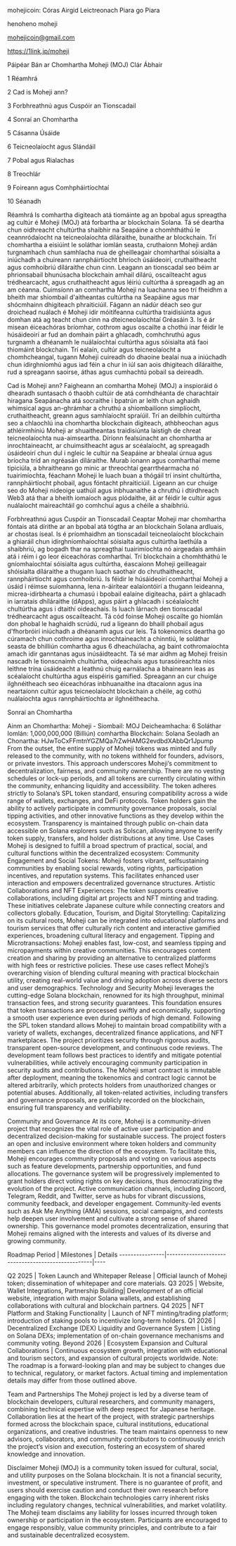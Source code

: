 mohejicoin: Córas Airgid Leictreonach Piara go Piara

henoheno moheji

mohejicoin@gmail.com

https://1link.jp/moheji

Páipéar Bán ar Chomhartha Moheji (MOJ) Clár Ábhair

1 Réamhrá

2 Cad is Moheji ann?

3 Forbhreathnú agus Cuspóir an Tionscadail

4 Sonraí an Chomhartha

5 Cásanna Úsáide

6 Teicneolaíocht agus Slándáil

7 Pobal agus Rialachas

8 Treochlár

9 Foireann agus Comhpháirtíochtaí

10 Séanadh

Réamhrá Is comhartha digiteach atá tiomáinte ag an bpobal agus spreagtha ag cultúr é Moheji (MOJ) atá forbartha ar blockchain Solana. Tá sé deartha chun oidhreacht chultúrtha shaibhir na Seapáine a chomhtháthú le ceannródaíocht na teicneolaíochta díláraithe, bunaithe ar blockchain. Trí chomhartha a eisiúint le soláthar iomlán seasta, cruthaíonn Moheji ardán turgnamhach chun samhlacha nua de gheilleagair chomharthaí sóisialta a iniúchadh a chuireann rannpháirtíocht bhríoch úsáideoirí, cruthaitheacht agus comhoibriú díláraithe chun cinn. Leagann an tionscadal seo béim ar phrionsabail bhunúsacha blockchain amhail dílárú, oscailteacht agus trédhearcacht, agus cruthaitheacht agus léiriú cultúrtha á spreagadh ag an am céanna. Cuimsíonn an comhartha Moheji na luachanna seo trí fheidhm a bheith mar shiombail d'aitheantas cultúrtha na Seapáine agus mar shócmhainn dhigiteach phraiticiúil. Fágann an nádúr déach seo gur droichead nuálach é Moheji idir móitífeanna cultúrtha traidisiúnta agus domhan atá ag teacht chun cinn na dteicneolaíochtaí Gréasáin 3. Is é ár misean éiceachóras bríomhar, cothrom agus oscailte a chothú inar féidir le húsáideoirí ar fud an domhain páirt a ghlacadh, comhchruthú agus turgnamh a dhéanamh le nuálaíochtaí cultúrtha agus sóisialta atá faoi thiomáint blockchain. Trí ealaín, cultúr agus teicneolaíocht a chomhcheangal, tugann Moheji cuireadh do dhaoine bealaí nua a iniúchadh chun idirghníomhú agus iad féin a chur in iúl san aois dhigiteach díláraithe, rud a spreagann saoirse, áthas agus cumhachtú pobail sa deireadh.

Cad is Moheji ann? Faigheann an comhartha Moheji (MOJ) a inspioráid ó dhearadh suntasach ó thaobh cultúir de atá comhdhéanta de charachtair hiragana Seapánacha atá socraithe i bpatrún ar leith chun aghaidh whimsical agus an-ghrámhar a chruthú a shiombailíonn simplíocht, cruthaitheacht, greann agus samhlaíocht spraíúil. Trí an deilbhín cultúrtha seo a chlaochlú ina chomhartha blockchain digiteach, athbheochan agus athléirmhíniú Moheji ar shuaitheantas traidisiúnta laistigh de chreat teicneolaíochta nua-aimseartha. Díríonn fealsúnacht an chomhartha ar inrochtaineacht, ar chuimsitheacht agus ar scéalaíocht, ag spreagadh úsáideoirí chun dul i ngleic le cultúr na Seapáine ar bhealaí úrnua agus bríocha tríd an ngréasán díláraithe. Murab ionann agus comharthaí meme tipiciúla, a bhraitheann go minic ar threochtaí gearrthéarmacha nó tuairimíochta, féachann Moheji le luach buan a thógáil trí insint chultúrtha, rannpháirtíocht phobail, agus fóntacht phraiticiúil. Ligeann an cur chuige seo do Moheji nideoige uathúil agus inbhuanaithe a chruthú i dtírdhreach Web3 atá thar a bheith iomaíoch agus plódaithe, áit ar féidir le cultúr agus nuálaíocht maireachtáil go comhchuí agus a chéile a shaibhriú.

Forbhreathnú agus Cuspóir an Tionscadail Ceaptar Moheji mar chomhartha fóntais atá dírithe ar an bpobal atá tógtha ar an blockchain Solana ardluais, ar chostas íseal. Is é príomhaidhm an tionscadail teicneolaíocht blockchain a ghiaráil chun idirghníomhaíochtaí sóisialta agus cultúrtha laethúla a shaibhriú, ag bogadh thar na spreagthaí tuairimíochta nó airgeadais amháin atá i réim i go leor éiceachóras comharthaí. Trí blockchain a chomhtháthú le gníomhaíochtaí sóisialta agus cultúrtha, éascaíonn Moheji geilleagair shóisialta díláraithe a thugann luach saothair do chruthaitheacht, rannpháirtíocht agus comhoibriú. Is féidir le húsáideoirí comharthaí Moheji a úsáid i réimse suíomhanna, lena n-áirítear ealaíontóirí a thugann leideanna, micrea-idirbhearta a chumasú i bpobail ealaíne digiteacha, páirt a ghlacadh in iarratais dhíláraithe (dApps), agus páirt a ghlacadh i scéalaíocht chultúrtha agus i dtaithí oideachais. Is luach lárnach den tionscadal trédhearcacht agus oscailteacht. Tá cód foinse Moheji oscailte go hiomlán don phobal le haghaidh scrúdú, rud a ligeann do bhaill phobail agus d'fhorbróirí iniúchadh a dhéanamh agus cur leis. Tá tokenomics deartha go cúramach chun cothroime agus inrochtaineacht a chinntiú, le soláthar seasta de bhilliún comhartha agus 6 dheachúlacha, ag baint cothromaíochta amach idir ganntanas agus inúsáidteacht. Tá sé mar aidhm ag Moheji freisin nascadh le tionscnaimh chultúrtha, oideachais agus turasóireachta níos leithne trína úsáideacht a leathnú chuig earnálacha a bhaineann leas as scéalaíocht chultúrtha agus eispéiris gamified. Spreagann an cur chuige ilghnéitheach seo éiceachóras inbhuanaithe ina dtacaíonn agus ina neartaíonn cultúr agus teicneolaíocht blockchain a chéile, ag cothú nuálaíochta agus rannpháirtíochta ar ilghnéitheacha.

Sonraí an Chomhartha

Ainm an Chomhartha: Moheji - Siombail: MOJ
Deicheamhacha: 6
Soláthar Iomlán: 1,000,000,000 (Billiún) comhartha
Blockchain: Solana
Seoladh an Chonartha: HJwToCxFFmtnYGZMQa7rZwHAMG2evdbdXAbbQr1Jpump
From the outset, the entire supply of Moheji tokens was minted and fully released to the community, with no tokens withheld for founders, advisors, or private investors. This approach underscores Moheji’s commitment to decentralization, fairness, and community ownership. There are no vesting schedules or lock-up periods, and all tokens are currently circulating within the community, enhancing liquidity and accessibility. The token adheres strictly to Solana’s SPL token standard, ensuring compatibility across a wide range of wallets, exchanges, and DeFi protocols. Token holders gain the ability to actively participate in community governance proposals, social tipping activities, and other innovative functions as they develop within the ecosystem. Transparency is maintained through public on-chain data accessible on Solana explorers such as Solscan, allowing anyone to verify token supply, transfers, and holder distributions at any time.
Use Cases Moheji is designed to fulfill a broad spectrum of practical, social, and cultural functions within the decentralized ecosystem:
Community Engagement and Social Tokens: Moheji fosters vibrant, selfsustaining communities by enabling social rewards, voting rights, participation incentives, and reputation systems. This facilitates enhanced user interaction and empowers decentralized governance structures.
Artistic Collaborations and NFT Experiences: The token supports creative collaborations, including digital art projects and NFT minting and trading. These initiatives celebrate Japanese culture while connecting creators and collectors globally.
Education, Tourism, and Digital Storytelling: Capitalizing on its cultural roots, Moheji can be integrated into educational platforms and tourism services that offer culturally rich content and interactive gamified experiences, broadening cultural literacy and engagement.
Tipping and Microtransactions: Moheji enables fast, low-cost, and seamless tipping and micropayments within creative communities. This encourages content creation and sharing by providing an alternative to centralized platforms with high fees or restrictive policies. These use cases reflect Moheji’s overarching vision of blending cultural meaning with practical blockchain utility, creating real-world value and driving adoption across diverse sectors and user demographics.
Technology and Security Moheji leverages the cutting-edge Solana blockchain, renowned for its high throughput, minimal transaction fees, and strong security guarantees. This foundation ensures that token transactions are processed swiftly and economically, supporting a smooth user experience even during periods of high demand. Following the SPL token standard allows Moheji to maintain broad compatibility with a variety of wallets, exchanges, decentralized finance applications, and NFT marketplaces. The project prioritizes security through rigorous audits, transparent open-source development, and continuous code reviews. The development team follows best practices to identify and mitigate potential vulnerabilities, while actively encouraging community participation in security audits and contributions. The Moheji smart contract is immutable after deployment, meaning the tokenomics and contract logic cannot be altered arbitrarily, which protects holders from unauthorized changes or potential abuses. Additionally, all token-related activities, including transfers and governance proposals, are publicly recorded on the blockchain, ensuring full transparency and verifiability.

Community and Governance At its core, Moheji is a community-driven project that recognizes the vital role of active user participation and decentralized decision-making for sustainable success. The project fosters an open and inclusive environment where token holders and community members can influence the direction of the ecosystem. To facilitate this, Moheji encourages community proposals and voting on various aspects such as feature developments, partnership opportunities, and fund allocations. The governance system will be progressively implemented to grant holders direct voting rights on key decisions, thus democratizing the evolution of the project. Active communication channels, including Discord, Telegram, Reddit, and Twitter, serve as hubs for vibrant discussions, community feedback, and developer engagement. Community-led events such as Ask Me Anything (AMA) sessions, social campaigns, and contests help deepen user involvement and cultivate a strong sense of shared ownership. This governance model promotes decentralization, ensuring that Moheji remains aligned with the interests and values of its diverse and growing community.

Roadmap Period | Milestones | Details ----------------|---------------------------------------------------|----

Q2 2025 | Token Launch and Whitepaper Release | Official launch of Moheji token; dissemination of whitepaper and core materials. Q3 2025 | Website, Wallet Integrations, Partnership Building| Development of an official website, integration with major Solana wallets, and establishing collaborations with cultural and blockchain partners. Q4 2025 | NFT Platform and Staking Functionality | Launch of NFT minting/trading platform; introduction of staking pools to incentivize long-term holders. Q1 2026 | Decentralized Exchange (DEX) Liquidity and Governance System | Listing on Solana DEXs; implementation of on-chain governance mechanisms and community voting. Beyond 2026 | Ecosystem Expansion and Cultural Collaborations | Continuous ecosystem growth, integration with educational and tourism sectors, and expansion of cultural projects worldwide. Note: The roadmap is a forward-looking plan and may be subject to changes due to technical, regulatory, or market factors. Actual timing and implementation details may differ from those outlined above.

Team and Partnerships The Moheji project is led by a diverse team of blockchain developers, cultural researchers, and community managers, combining technical expertise with deep respect for Japanese heritage. Collaboration lies at the heart of the project, with strategic partnerships formed across the blockchain space, cultural institutions, educational organizations, and creative industries. The team maintains openness to new advisors, collaborators, and community contributors to continuously enrich the project’s vision and execution, fostering an ecosystem of shared knowledge and innovation.

Disclaimer Moheji (MOJ) is a community token issued for cultural, social, and utility purposes on the Solana blockchain. It is not a financial security, investment, or speculative instrument. There is no guarantee of profit, and users should exercise caution and conduct their own research before engaging with the token. Blockchain technologies carry inherent risks including regulatory changes, technical vulnerabilities, and market volatility. The Moheji team disclaims any liability for losses incurred through token ownership or participation in the ecosystem. Participants are encouraged to engage responsibly, value community principles, and contribute to a fair and sustainable decentralized ecosystem.
